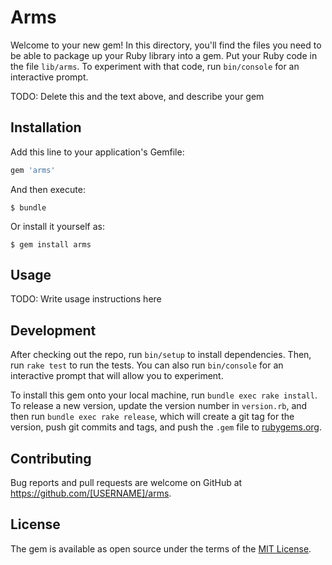 # Arms

Welcome to your new gem! In this directory, you'll find the files you need to be able to package up your Ruby library into a gem. Put your Ruby code in the file `lib/arms`. To experiment with that code, run `bin/console` for an interactive prompt.

TODO: Delete this and the text above, and describe your gem

## Installation

Add this line to your application's Gemfile:

```ruby
gem 'arms'
```

And then execute:

    $ bundle

Or install it yourself as:

    $ gem install arms

## Usage

TODO: Write usage instructions here

## Development

After checking out the repo, run `bin/setup` to install dependencies. Then, run `rake test` to run the tests. You can also run `bin/console` for an interactive prompt that will allow you to experiment.

To install this gem onto your local machine, run `bundle exec rake install`. To release a new version, update the version number in `version.rb`, and then run `bundle exec rake release`, which will create a git tag for the version, push git commits and tags, and push the `.gem` file to [rubygems.org](https://rubygems.org).

## Contributing

Bug reports and pull requests are welcome on GitHub at https://github.com/[USERNAME]/arms.

## License

The gem is available as open source under the terms of the [MIT License](https://opensource.org/licenses/MIT).
